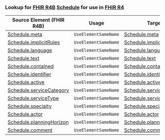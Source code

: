 ### Lookup for [FHIR R4B](https://hl7.org/fhir/R4B/) [Schedule](https://hl7.org/fhir/R4B/Schedule.html) for use in [FHIR R4](https://hl7.org/fhir/R4/)

| Source Element (FHIR R4B) | Usage | Target |
| -------------- | ----- | ------ |
| [Schedule.meta](https://hl7.org/fhir/R4B/Schedule.html#resource) | `UseElementSameName` | [Schedule.meta](https://hl7.org/fhir/R4/Schedule.html#resource) |
| [Schedule.implicitRules](https://hl7.org/fhir/R4B/Schedule.html#resource) | `UseElementSameName` | [Schedule.implicitRules](https://hl7.org/fhir/R4/Schedule.html#resource) |
| [Schedule.language](https://hl7.org/fhir/R4B/Schedule.html#resource) | `UseElementSameName` | [Schedule.language](https://hl7.org/fhir/R4/Schedule.html#resource) |
| [Schedule.text](https://hl7.org/fhir/R4B/Schedule.html#resource) | `UseElementSameName` | [Schedule.text](https://hl7.org/fhir/R4/Schedule.html#resource) |
| [Schedule.contained](https://hl7.org/fhir/R4B/Schedule.html#resource) | `UseElementSameName` | [Schedule.contained](https://hl7.org/fhir/R4/Schedule.html#resource) |
| [Schedule.identifier](https://hl7.org/fhir/R4B/Schedule.html#resource) | `UseElementSameName` | [Schedule.identifier](https://hl7.org/fhir/R4/Schedule.html#resource) |
| [Schedule.active](https://hl7.org/fhir/R4B/Schedule.html#resource) | `UseElementSameName` | [Schedule.active](https://hl7.org/fhir/R4/Schedule.html#resource) |
| [Schedule.serviceCategory](https://hl7.org/fhir/R4B/Schedule.html#resource) | `UseElementSameName` | [Schedule.serviceCategory](https://hl7.org/fhir/R4/Schedule.html#resource) |
| [Schedule.serviceType](https://hl7.org/fhir/R4B/Schedule.html#resource) | `UseElementSameName` | [Schedule.serviceType](https://hl7.org/fhir/R4/Schedule.html#resource) |
| [Schedule.specialty](https://hl7.org/fhir/R4B/Schedule.html#resource) | `UseElementSameName` | [Schedule.specialty](https://hl7.org/fhir/R4/Schedule.html#resource) |
| [Schedule.actor](https://hl7.org/fhir/R4B/Schedule.html#resource) | `UseElementSameName` | [Schedule.actor](https://hl7.org/fhir/R4/Schedule.html#resource) |
| [Schedule.planningHorizon](https://hl7.org/fhir/R4B/Schedule.html#resource) | `UseElementSameName` | [Schedule.planningHorizon](https://hl7.org/fhir/R4/Schedule.html#resource) |
| [Schedule.comment](https://hl7.org/fhir/R4B/Schedule.html#resource) | `UseElementSameName` | [Schedule.comment](https://hl7.org/fhir/R4/Schedule.html#resource) |
